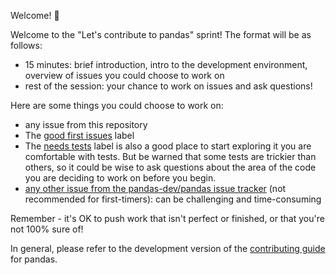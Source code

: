 Welcome! 👋

Welcome to the "Let's contribute to pandas" sprint! The format will be as follows:

- 15 minutes: brief introduction, intro to the development environment, overview of issues you could choose to work on
- rest of the session: your chance to work on issues and ask questions!

Here are some things you could choose to work on:

- any issue from this repository
- The [good first issues](https://github.com/pandas-dev/pandas/issues?q=is%3Aopen+is%3Aissue+label%3A%22good+first+issue%22+sort%3Aupdated-desc) label 
- The [needs tests](https://github.com/pandas-dev/pandas/issues?q=is%3Aopen+label%3A%22needs+tests%22+sort%3Aupdated-desc) label is also a good place to start exploring it you are comfortable with tests. But be warned that some tests are trickier than others, so it could be wise to ask questions about the area of the code you are deciding to work on before you begin.
- [any other issue from the pandas-dev/pandas issue tracker](https://github.com/pandas-dev/pandas/issues?q=is%3Aissue+is%3Aopen+sort%3Aupdated-desc) (not recommended for first-timers): can be challenging and time-consuming

Remember - it's OK to push work that isn't perfect or finished, or that you're not 100% sure of!

In general, please refer to the development version of the [contributing guide](https://pandas.pydata.org/pandas-docs/dev/development/contributing.html) for pandas.
